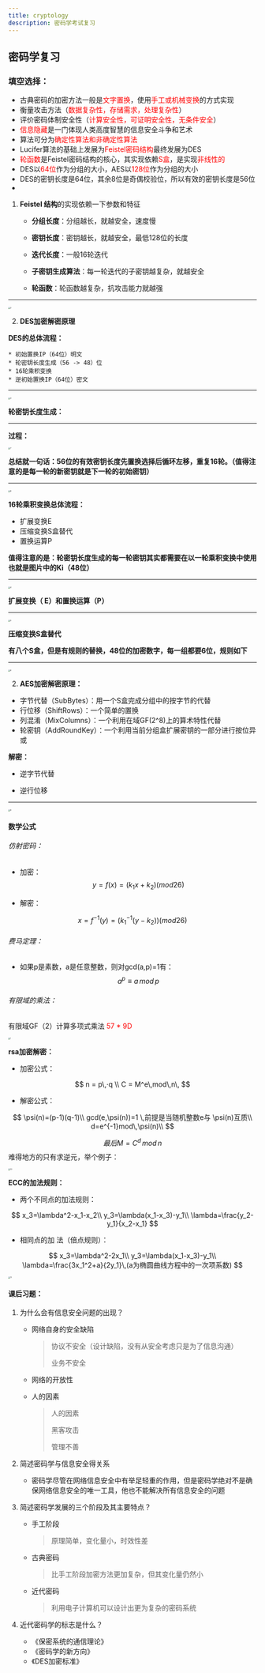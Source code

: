 ```yaml
---
title: cryptology
description: 密码学考试复习
---
```




## 密码学复习



### 填空选择：

* 古典密码的加密方法一般是<font color="red">文字置换</font>，使用<font color="red">手工或机械变换</font>的方式实现
* 衡量攻击方法（<font color="red">数据复杂性，存储需求，处理复杂性</font>）
* 评价密码体制安全性（<font color="red">计算安全性，可证明安全性，无条件安全</font>）
* <font color="red">信息隐藏</font>是一门体现人类高度智慧的信息安全斗争和艺术
* 算法可分为<font color="red">确定性算法和非确定性算法</font>
* Lucifer算法的基础上发展为<font color="red">Feistel密码结构</font>最终发展为DES
* <font color="red">轮函数</font>是Feistel密码结构的核心，其实现依赖<font color="red">S盒</font>，是实现<font color="red">非线性的</font>
* DES以<font color="red">64位</font>作为分组的大小，AES以<font color="red">128位</font>作为分组的大小
* DES的密钥长度是64位，其余8位是奇偶校验位，所以有效的密钥长度是56位
* 

1. **Feistel 结构**的实现依赖一下参数和特征

   * **分组长度**：分组越长，就越安全，速度慢

   * **密钥长度**：密钥越长，就越安全，最低128位的长度

   * **迭代长度**：一般16轮迭代

   * **子密钥生成算法**：每一轮迭代的子密钥越复杂，就越安全

   * **轮函数**：轮函数越复杂，抗攻击能力就越强
----
<img src="./_img/2.png" alt="2" style="zoom: 25%;" />

2. **DES加密解密原理**

**DES的总体流程：**

	* 初始置换IP（64位）明文
	* 轮密钥长度生成（56 -> 48）位
	* 16轮乘积变换
	* 逆初始置换IP（64位）密文

----

<img src="./_img/3.png" alt="3" style="zoom: 25%;" />

**轮密钥长度生成：**

----

**过程：**

<img src="./_img/7.png" alt="7" style="zoom:25%;" />

**总结就一句话：56位的有效密钥长度先置换选择后循环左移，重复16轮。（值得注意的是每一轮的新密钥就是下一轮的初始密钥）**

-----



<img src="./_img/8.png" alt="8" style="zoom:25%;" />

**16轮乘积变换总体流程：**

* 扩展变换E
* 压缩变换S盒替代
* 置换运算P

**值得注意的是：轮密钥长度生成的每一轮密钥其实都需要在以一轮乘积变换中使用也就是图片中的Ki（48位）**

----

<img src="./_img/4.png" alt="4" style="zoom:25%;" />



**扩展变换（ E）和置换运算（P）**

----

<img src="./_img/5.png" alt="5" style="zoom:25%;" />

**压缩变换S盒替代**

**有八个S盒，但是有规则的替换，48位的加密数字，每一组都要6位，规则如下**

----

<img src="./_img/6.png" alt="6" style="zoom:25%;" />





2. **AES加密解密原理：**

* 字节代替（SubBytes）：用一个S盒完成分组中的按字节的代替
* 行位移（ShiftRows）：一个简单的置换
* 列混淆（MixColumns）：一个利用在域GF(2^8)上的算术特性代替
* 轮密钥（AddRoundKey）：一个利用当前分组盒扩展密钥的一部分进行按位异或

**解密：**

* 逆字节代替

* 逆行位移

----

<img src="./_img/9.png" alt="9" style="zoom:25%;" />

#### 数学公式

###### 仿射密码：

* 加密：
  $$
  y = f(x)=(k_1x+k_2)(mod26)
  $$
  
* 解密：

$$
x=f^{-1}(y)=(k_1^{-1}(y-k_2))(mod26)
$$



###### 费马定理：

* 如果p是素数，a是任意整数，则对gcd(a,p)=1有：
  $$
  a^p\equiv a \,mod \,p
  $$
  



###### 有限域的乘法：

有限域GF（2）计算多项式乘法 <font color="red">57 * 9D</font>



<img src="./_img/1.png" alt="1" style="zoom:25%;" />











**rsa加密解密：**

* 加密公式：


$$
n = p\,·q \\ C = M^e\,mod\,n\,
$$

* 解密公式：

$$
\psi(n)=(p-1)(q-1)\\
gcd(e,\psi(n))=1 \,前提是当随机整数e与 \psi(n)互质\\
d=e^{-1}mod\,\psi(n)\\
$$


$$
最后M=C^d\,mod\,n
$$
难得地方的只有求逆元，举个例子：

<img src="./_img/10.png" alt="10" style="zoom:25%;" />

**ECC的加法规则：**

* 两个不同点的加法规则：

$$
x_3=\lambda^2-x_1-x_2\\
y_3=\lambda(x_1-x_3)-y_1\\
\lambda=\frac{y_2-y_1}{x_2-x_1}
$$



* 相同点的加   法（倍点规则）：

$$
x_3=\lambda^2-2x_1\\
y_3=\lambda(x_1-x_3)-y_1\\
\lambda=\frac{3x_1^2+a}{2y_1}\,(a为椭圆曲线方程中的一次项系数)
$$



<img src="./_img/11.png" alt="11" style="zoom:25%;" />

#### 课后习题：

1. 为什么会有信息安全问题的出现？

   * 网络自身的安全缺陷

     > 协议不安全（设计缺陷，没有从安全考虑只是为了信息沟通）
     >
     > 业务不安全

   * 网络的开放性

   * 人的因素
   
     > 人的因素
     >
     > 黑客攻击
     >
     > 管理不善

2. 简述密码学与信息安全得关系
   * 密码学尽管在网络信息安全中有举足轻重的作用，但是密码学绝对不是确保网络信息安全的唯一工具，他也不能解决所有信息安全的问题

3. 简述密码学发展的三个阶段及其主要特点？

   * 手工阶段

     > 原理简单，变化量小，时效性差

   * 古典密码

     > 比手工阶段加密方法更加复杂，但其变化量仍然小

   * 近代密码

     > 利用电子计算机可以设计出更为复杂的密码系统

4. 近代密码学的标志是什么？

   * 《保密系统的通信理论》
   * 《密码学的新方向》
   * 《DES加密标准》
   
   
   
   
   
   
   
   
   
   
   
   
   
   
   
   
   
   
   
   
   
   

